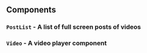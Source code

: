 ## Components

### `PostList` - A list of full screen posts of videos
### `Video` - A video player component